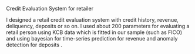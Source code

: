 Credit Evaluation System for retailer

I designed a retail credit evaluation system with credit history, revenue, deliquency, deposits or so on.
I used about 200 parameters for evaluating a retail person using KCB data which is fitted in our sample (such as FICO) 
and using bayesian for time-series prediction for revenue and anomaly detection for deposits .


